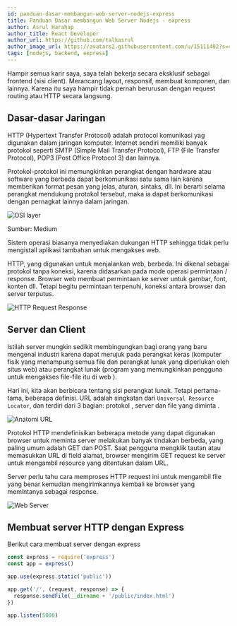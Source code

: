 ```yaml
---
id: panduan-dasar-membangun-web-server-nodejs-express
title: Panduan Dasar membangun Web Server Nodejs - express
author: Asrul Harahap
author_title: React Developer
author_url: https://github.com/talkasrul
author_image_url: https://avatars2.githubusercontent.com/u/15111402?s=460&v=4
tags: [nodejs, backend, express]
---
```


Hampir semua karir saya, saya telah bekerja secara eksklusif sebagai frontend (sisi client). Merancang layout, responsif, membuat komponen, dan lainnya. Karena itu saya hampir tidak pernah berurusan dengan request routing atau HTTP secara langsung.
<!--truncate-->

## Dasar-dasar Jaringan

HTTP (Hypertext Transfer Protocol) adalah protocol komunikasi yag digunakan dalam jaringan komputer. Internet sendiri memiliki banyak protokol seperti SMTP (Simple Mail Transfer Protocol), FTP (File Transfer Protocol), POP3 (Post Office Protocol 3) dan lainnya.

Protokol-protokol ini memungkinkan perangkat dengan hardware atau software yang berbeda dapat berkomunikasi satu sama lain karena memberikan format pesan yang jelas, aturan, sintaks, dll. Ini berarti selama perangkat mendukung protokol tersebut, maka ia dapat berkomunikasi dengan pernagkat lainnya dalam jaringan.

![OSI layer](https://cdn-images-1.medium.com/max/800/1*4zmaQ7kp-1y8UA960iMO4w@2x.png)

Sumber: Medium

Sistem operasi biasanya menyediakan dukungan HTTP sehingga tidak perlu mengistall aplikasi tambahan untuk mengakses web.

HTTP, yang digunakan untuk menjalankan web, berbeda. Ini dikenal sebagai protokol tanpa koneksi, karena didasarkan pada mode operasi permintaan / response. Browser web membuat permintaan ke server untuk gambar, font, konten dll. Tetapi begitu permintaan terpenuhi, koneksi antara browser dan server terputus.

![HTTP Request Response](https://raw.githubusercontent.com/talkasrul/fakedb/master/http.png)

## Server dan Client

Istilah server mungkin sedikit membingungkan bagi orang yang baru mengenal industri karena dapat merujuk pada perangkat keras (komputer fisik yang menampung semua file dan perangkat lunak yang diperlukan oleh situs web) atau perangkat lunak (program yang memungkinkan pengguna untuk mengakses file-file itu di web ).

Hari ini, kita akan berbicara tentang sisi perangkat lunak. Tetapi pertama-tama, beberapa definisi. URL adalah singkatan dari `Universal Resource Locator`, dan terdiri dari 3 bagian: protokol , server dan file yang diminta .

![Anatomi URL](https://raw.githubusercontent.com/talkasrul/fakedb/master/url.png)

Protokol HTTP mendefinisikan beberapa metode yang dapat digunakan browser untuk meminta server melakukan banyak tindakan berbeda, yang paling umum adalah GET dan POST. Saat pengguna mengklik tautan atau memasukkan URL di field alamat, browser mengirim GET request ke server untuk mengambil resource yang ditentukan dalam URL.

Server perlu tahu cara memproses HTTP request ini untuk mengambil file yang benar kemudian mengirimkannya kembali ke browser yang memintanya sebagai response.

![Web Server](https://raw.githubusercontent.com/talkasrul/fakedb/master/web-server.png)

## Membuat server HTTP dengan Express

Berikut cara membuat server dengan express

```js
const express = require('express')
const app = express()

app.use(express.static('public'))

app.get('/', (request, response) => {
  response.sendFile(__dirname + '/public/index.html')
})

app.listen(5000)
```